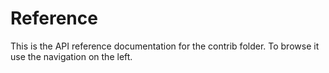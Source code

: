 # Reference

This is the API reference documentation for the contrib folder. To browse it use the
navigation on the left.
